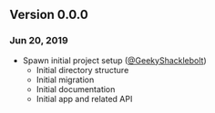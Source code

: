 ## Version 0.0.0

### Jun 20, 2019

- Spawn initial project setup ([@GeekyShacklebolt])
    + Initial directory structure
    + Initial migration
    + Initial documentation
    + Initial app and related API

[@GeekyShacklebolt]: https://github.com/GeekyShacklebolt
